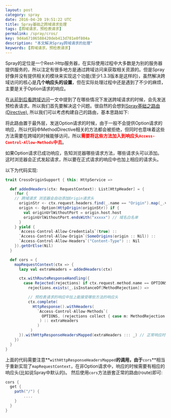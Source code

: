 ```yaml
---
layout: post
category: spray
date: 2016-04-20 19:51:22 UTC
title: Spray基础之跨域请求处理
tags: [跨域请求，预检表请求]
permalink: /spray/cros/
key: 9d4a67106588420deb413d781e0f804a
description: "本文解决Spray跨域请求的处理"
keywords: [跨域请求，预检表请求]
---
```



Spray的定位是一个Rest-Http服务器，在实际使用过程中大多数是为别的服务器提供服务的，所以注定有很多地方是通过跨域访问来获取相关资源的。但是Spray好像并没有提供相关的模块来实现这个功能(至少1.3.3版本是这样的)，虽然解决跨域访问的核心是**几个响应头的设置**，但在实际处理过程中还是遇到了不少的麻烦，主要是关于Option请求的响应。

在[从前到后看跨域访问](/http/cross-origin/)一文中提到了在哪些情况下发送跨域请求的时候，会先发送预检表请求。所以我们首先要解决这个问题。很自然的会想到[Spray基础之路由(Directive)](/spray/directive/), 所以我们可以考虑构建自己的路由，基本思路如下:

将此路由置于最外层，发送Option请求的时候，由于一般不会提供Option请求的响应，所以代码中MethodDirective相关的方法都会被拒绝，但同时也意味着这些方法需要在跨域的时候能够访问，所以<b style="color:red">需要将这些方法加入到响应头`Access-Control-Allow-Methods`中去</b>。

如果Option请求已成功响应，告知浏览器哪些请求方法，哪些请求头可以添加。这时浏览器会正式发起请求，所以要在正式请求的响应中也加上相应的请求头。

以下为代码实现:

```scala
trait CrossOriginSupport { this: HttpService =>

  def addedHeaders(ctx: RequestContext): List[HttpHeader] = {
    (for {
    // 跨域请求 浏览器会自动添加Origin请求头
      originStr <- ctx.request.headers.find(_.name == "Origin").map(_.value)
      origin <- Option(HttpOrigin(originStr)) if {
        val originUrlWithoutPort = origin.host.host
        originUrlWithoutPort.endsWith("xxxxx") // 域名白名单
      }
    } yield {
      `Access-Control-Allow-Credentials`(true) ::
      `Access-Control-Allow-Origin`(SomeOrigins(origin :: Nil)) ::
      `Access-Control-Allow-Headers`("Content-Type") :: Nil
    }).getOrElse(Nil)
  }

  def cors = {
    mapRequestContext(ctx => {
      lazy val extraHeaders = addedHeaders(ctx)

      ctx.withRouteResponseHandling({
        case Rejected(rejections) if ctx.request.method.name == OPTIONS.name && 
          rejections.exists(_.isInstanceOf[MethodRejection]) =>

          // 预检表请求的响应中加上能接受哪些方法的响应头
          ctx.complete(
            HttpResponse().withHeaders(
              `Access-Control-Allow-Methods`(
                OPTIONS, (rejections collect { case m: MethodRejection => m.supported }): _*
               ) :: extraHeaders
              )
           )
      }).withHttpResponseHeadersMapped(extraHeaders ::: _) // 正常响应时需要携带的响应头
    })
  }
}
```

上面的代码需要注意**`withHttpResponseHeadersMapped`**的调用，由于**`cors`**相当于重新实现了`mapRequestContext`，在非Option请求中，响应的时候需要有相应的响应头(比如说Spray中默认的)。
然后使用`cors`方法嵌套正常的路由(route)即可:

```scala
cors {
  get {
    path("/") {
        ....
    }
  }
}
```
